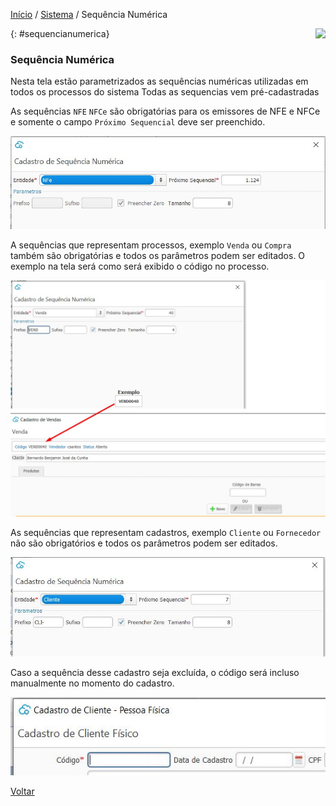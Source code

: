 [Início](index.md) / [Sistema](sistema.md) / Sequência Numérica



<a href="http://docs.continentenuvem.com.br/dicas.html#dicas"><img align="right" src="http://docs.continentenuvem.com.br/images/dicas.png"></a>



{: #sequencianumerica}

### Sequência Numérica

Nesta tela estão parametrizados as sequências numéricas utilizadas em todos os processos do sistema Todas as sequencias vem pré-cadastradas 

As sequências `NFE` `NFCe` são obrigatórias para os emissores de NFE e NFCe e somente o campo  `Próximo Sequencial` deve ser preenchido.

![](images/sequencia_numerica_nfe.jpg)



A sequências que representam processos, exemplo `Venda` ou `Compra` também são obrigatórias e todos os parâmetros podem ser editados. O exemplo na tela será como será exibido o código no processo.

![](images/Sequencia_numerica_processo_venda.jpg)



As sequências que representam  cadastros, exemplo `Cliente` ou `Fornecedor` não são obrigatórios e todos os parâmetros podem ser editados.

![](images/sequencia_numerica_cliente.jpg)



Caso a sequência desse cadastro seja excluída, o código será incluso manualmente no momento do cadastro.

![](images/Sequencia_numerica_cadastro_cliente.jpg) 





[Voltar](sistema.md)

